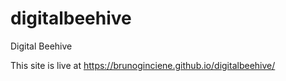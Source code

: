 # digitalbeehive
Digital Beehive

This site is live at https://brunoginciene.github.io/digitalbeehive/
